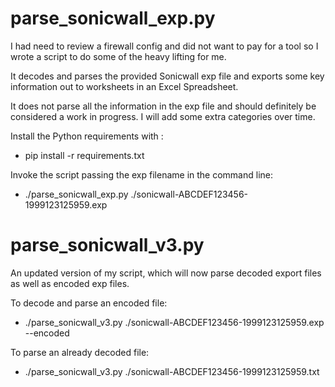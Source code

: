# parse_sonicwall_exp.py

I had need to review a firewall config and did not want to pay for a tool so I wrote a script to do some of the heavy lifting for me. 

It decodes and parses the provided Sonicwall exp file and exports some key information out to worksheets in an Excel Spreadsheet. 

It does not parse all the information in the exp file and should definitely be considered a work in progress. I will add some extra categories over time. 

Install the Python requirements with :

- pip install -r requirements.txt

Invoke the script passing the exp filename in the command line:

- ./parse_sonicwall_exp.py ./sonicwall-ABCDEF123456-1999123125959.exp

# parse_sonicwall_v3.py

An updated version of my script, which will now parse decoded export files as well as encoded exp files.

To decode and parse an encoded file:

- ./parse_sonicwall_v3.py ./sonicwall-ABCDEF123456-1999123125959.exp --encoded

To parse an already decoded file:

- ./parse_sonicwall_v3.py ./sonicwall-ABCDEF123456-1999123125959.txt